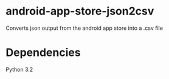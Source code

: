 android-app-store-json2csv
==========================

Converts json output from the android app store into a .csv file

Dependencies
==========================
Python 3.2